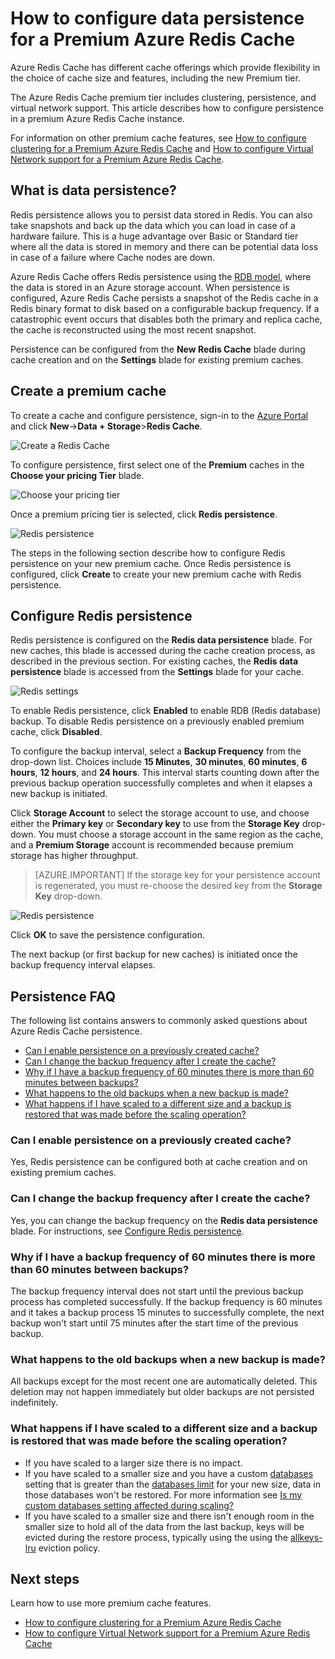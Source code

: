 <properties 
	pageTitle="How to configure data persistence for a Premium Azure Redis Cache" 
	description="Learn how to configure and manage data persistence your Premium tier Azure Redis Cache instances" 
	services="redis-cache" 
	documentationCenter="" 
	authors="steved0x" 
	manager="erikre" 
	editor=""/>

<tags 
	ms.service="cache" 
	ms.workload="tbd" 
	ms.tgt_pltfrm="cache-redis" 
	ms.devlang="na" 
	ms.topic="article" 
	ms.date="05/23/2016" 
	ms.author="sdanie"/>

# How to configure data persistence for a Premium Azure Redis Cache

Azure Redis Cache has different cache offerings which provide flexibility in the choice of cache size and features, including the new Premium tier.

The Azure Redis Cache premium tier includes clustering, persistence, and virtual network support. This article describes how to configure persistence in a premium Azure Redis Cache instance.

For information on other premium cache features, see [How to configure clustering for a Premium Azure Redis Cache](cache-how-to-premium-clustering.md) and [How to configure Virtual Network support for a Premium Azure Redis Cache](cache-how-to-premium-vnet.md).

## What is data persistence?
Redis persistence allows you to persist data stored in Redis. You can also take snapshots and back up the data which you can load in case of a hardware failure. This is a huge advantage over Basic or Standard tier where all the data is stored in memory and there can be potential data loss in case of a failure where Cache nodes are down. 

Azure Redis Cache offers Redis persistence using the [RDB model](http://redis.io/topics/persistence), where the data is stored in an Azure storage account. When persistence is configured, Azure Redis Cache persists a snapshot of the Redis cache in a Redis binary format to disk based on a configurable backup frequency. If a catastrophic event occurs that disables both the primary and replica cache, the cache is reconstructed using the most recent snapshot.

Persistence can be configured from the **New Redis Cache** blade during cache creation and on the **Settings** blade for existing premium caches.

## Create a premium cache

To create a cache and configure persistence, sign-in to the [Azure Portal](https://portal.azure.com) and click **New**->**Data + Storage**>**Redis Cache**.

![Create a Redis Cache][redis-cache-new-cache-menu]

To configure persistence, first select one of the **Premium** caches in the **Choose your pricing Tier** blade.

![Choose your pricing tier][redis-cache-premium-pricing-tier]

Once a premium pricing tier is selected, click **Redis persistence**.

![Redis persistence][redis-cache-persistence]

The steps in the following section describe how to configure Redis persistence on your new premium cache. Once Redis persistence is configured, click **Create** to create your new premium cache with Redis persistence.

## Configure Redis persistence

Redis persistence is configured on the **Redis data persistence** blade. For new caches, this blade is accessed during the cache creation process, as described in the previous section. For existing caches, the **Redis data persistence** blade is accessed from the **Settings** blade for your cache.

![Redis settings][redis-cache-settings]

To enable Redis persistence, click **Enabled** to enable RDB (Redis database) backup. To disable Redis persistence on a previously enabled premium cache, click **Disabled**.

To configure the backup interval, select a **Backup Frequency** from the drop-down list. Choices include **15 Minutes**, **30 minutes**, **60 minutes**, **6 hours**, **12 hours**, and **24 hours**. This interval starts counting down after the previous backup operation successfully completes and when it elapses a new backup is initiated.

Click **Storage Account** to select the storage account to use, and choose either the **Primary key** or **Secondary key** to use from the **Storage Key** drop-down. You must choose a storage account in the same region as the cache, and a **Premium Storage** account is recommended because premium storage has higher throughput. 

>[AZURE.IMPORTANT] If the storage key for your persistence account is regenerated, you must re-choose the desired key from the **Storage Key** drop-down.

![Redis persistence][redis-cache-persistence-selected]

Click **OK** to save the persistence configuration.

The next backup (or first backup for new caches) is initiated once the backup frequency interval elapses.



## Persistence FAQ

The following list contains answers to commonly asked questions about Azure Redis Cache persistence.

-	[Can I enable persistence on a previously created cache?](#can-i-enable-persistence-on-a-previously-created-cache)
-	[Can I change the backup frequency after I create the cache?](#can-i-change-the-backup-frequency-after-i-create-the-cache)
-	[Why if I have a backup frequency of 60 minutes there is more than 60 minutes between backups?](#why-if-i-have-a-backup-frequency-of-60-minutes-there-is-more-than-60-minutes-between-backups)
-	[What happens to the old backups when a new backup is made?](#what-happens-to-the-old-backups-when-a-new-backup-is-made)
-	[What happens if I have scaled to a different size and a backup is restored that was made before the scaling operation?](#what-happens-if-i-have-scaled-to-a-different-size-and-a-backup-is-restored-that-was-made-before-the-scaling-operation)

### Can I enable persistence on a previously created cache?

Yes, Redis persistence can be configured both at cache creation and on existing premium caches.

### Can I change the backup frequency after I create the cache?

Yes, you can change the backup frequency on the **Redis data persistence** blade. For instructions, see [Configure Redis persistence](#configure-redis-persistence).

### Why if I have a backup frequency of 60 minutes there is more than 60 minutes between backups?

The backup frequency interval does not start until the previous backup process has completed successfully. If the backup frequency is 60 minutes and it takes a backup process 15 minutes to successfully complete, the next backup won't start until 75 minutes after the start time of the previous backup.

### What happens to the old backups when a new backup is made?

All backups except for the most recent one are automatically deleted. This deletion may not happen immediately but older backups are not persisted indefinitely.

### What happens if I have scaled to a different size and a backup is restored that was made before the scaling operation?

-	If you have scaled to a larger size there is no impact.
-	If you have scaled to a smaller size and you have a custom [databases](cache-configure.md#databases) setting that is greater than the [databases limit](cache-configure.md#databases) for your new size, data in those databases won't be restored. For more information see [Is my custom databases setting affected during scaling?](#is-my-custom-databases-setting-affected-during-scaling)
-	If you have scaled to a smaller size and there isn't enough room in the smaller size to hold all of the data from the last backup, keys will be evicted during the restore process, typically using the using the [allkeys-lru](http://redis.io/topics/lru-cache) eviction policy.

## Next steps
Learn how to use more premium cache features.

-	[How to configure clustering for a Premium Azure Redis Cache](cache-how-to-premium-clustering.md)
-	[How to configure Virtual Network support for a Premium Azure Redis Cache](cache-how-to-premium-vnet.md)
  
<!-- IMAGES -->

[redis-cache-new-cache-menu]: ./media/cache-how-to-premium-persistence/redis-cache-new-cache-menu.png

[redis-cache-premium-pricing-tier]: ./media/cache-how-to-premium-persistence/redis-cache-premium-pricing-tier.png

[redis-cache-persistence]: ./media/cache-how-to-premium-persistence/redis-cache-persistence.png

[redis-cache-persistence-selected]: ./media/cache-how-to-premium-persistence/redis-cache-persistence-selected.png

[redis-cache-settings]: ./media/cache-how-to-premium-persistence/redis-cache-settings.png